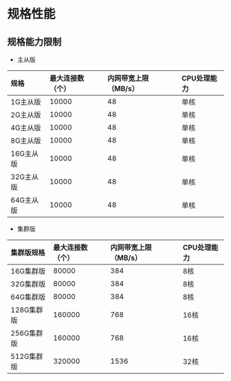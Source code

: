 ﻿# 规格性能

## 规格能力限制

- 主从版

规格|最大连接数（个）|内网带宽上限（MB/s）|CPU处理能力
:---|:--|:--|:---
1G主从版|10000|48|单核
2G主从版|10000	|48	|单核
4G主从版|10000	|48|	单核
8G主从版|10000|48|单核
16G主从版|10000	|48|	单核
32G主从版|10000	|48|	单核
64G主从版|10000	|48|	单核

- 集群版

集群版规格|最大连接数（个）|内网带宽上限（MB/s）|CPU处理能力
:---|:--|:--|:---
16G集群版|80000|384|8核
32G集群版|80000|384|8核
64G集群版|80000|384|8核
128G集群版|160000|768|16核
256G集群版|160000|768|16核
512G集群版|320000|1536|32核
